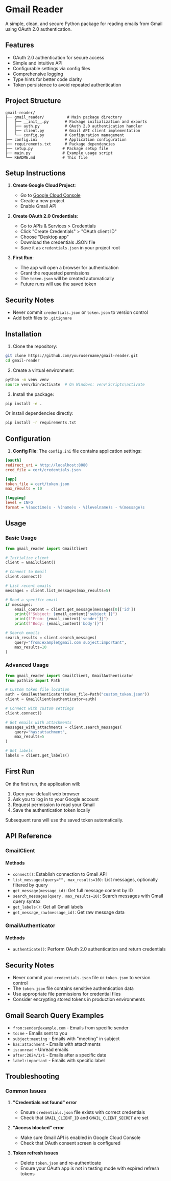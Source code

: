 # Gmail Reader

A simple, clean, and secure Python package for reading emails from Gmail using OAuth 2.0 authentication.

## Features

- OAuth 2.0 authentication for secure access
- Simple and intuitive API
- Configurable settings via config files
- Comprehensive logging
- Type hints for better code clarity
- Token persistence to avoid repeated authentication

## Project Structure

```
gmail-reader/
├── gmail_reader/          # Main package directory
│   ├── __init__.py       # Package initialization and exports
│   ├── auth.py           # OAuth 2.0 authentication handler
│   ├── client.py         # Gmail API client implementation
│   └── config.py         # Configuration management
├── config.ini            # Application configuration
├── requirements.txt      # Package dependencies
├── setup.py             # Package setup file
├── main.py              # Example usage script
└── README.md            # This file
```

## Setup Instructions

1. **Create Google Cloud Project**:
   - Go to [Google Cloud Console](https://console.cloud.google.com/)
   - Create a new project
   - Enable Gmail API

2. **Create OAuth 2.0 Credentials**:
   - Go to APIs & Services > Credentials
   - Click "Create Credentials" > "OAuth client ID"
   - Choose "Desktop app"
   - Download the credentials JSON file
   - Save it as `credentials.json` in your project root

3. **First Run**:
   - The app will open a browser for authentication
   - Grant the requested permissions
   - The `token.json` will be created automatically
   - Future runs will use the saved token

## Security Notes
- Never commit `credentials.json` or `token.json` to version control
- Add both files to `.gitignore`

## Installation

1. Clone the repository:
```bash
git clone https://github.com/yourusername/gmail-reader.git
cd gmail-reader
```

2. Create a virtual environment:
```bash
python -m venv venv
source venv/bin/activate  # On Windows: venv\Scripts\activate
```

3. Install the package:
```bash
pip install -e .
```

Or install dependencies directly:
```bash
pip install -r requirements.txt
```

## Configuration

1. **Config File**: The `config.ini` file contains application settings:
```ini
[oauth]
redirect_uri = http://localhost:8080
cred_file = cert/credentials.json

[app]
token_file = cert/token.json
max_results = 10

[logging]
level = INFO
format = %(asctime)s - %(name)s - %(levelname)s - %(message)s
```

## Usage

### Basic Usage

```python
from gmail_reader import GmailClient

# Initialize client
client = GmailClient()

# Connect to Gmail
client.connect()

# List recent emails
messages = client.list_messages(max_results=5)

# Read a specific email
if messages:
    email_content = client.get_message(messages[0]['id'])
    print(f"Subject: {email_content['subject']}")
    print(f"From: {email_content['sender']}")
    print(f"Body: {email_content['body']}")

# Search emails
search_results = client.search_messages(
    query="from:example@gmail.com subject:important",
    max_results=10
)
```

### Advanced Usage

```python
from gmail_reader import GmailClient, GmailAuthenticator
from pathlib import Path

# Custom token file location
auth = GmailAuthenticator(token_file=Path("custom_token.json"))
client = GmailClient(authenticator=auth)

# Connect with custom settings
client.connect()

# Get emails with attachments
messages_with_attachments = client.search_messages(
    query="has:attachment",
    max_results=5
)

# Get labels
labels = client.get_labels()
```

## First Run

On the first run, the application will:
1. Open your default web browser
2. Ask you to log in to your Google account
3. Request permission to read your Gmail
4. Save the authentication token locally

Subsequent runs will use the saved token automatically.

## API Reference

### GmailClient

#### Methods

- `connect()`: Establish connection to Gmail API
- `list_messages(query="", max_results=10)`: List messages, optionally filtered by query
- `get_message(message_id)`: Get full message content by ID
- `search_messages(query, max_results=10)`: Search messages with Gmail query syntax
- `get_labels()`: Get all Gmail labels
- `get_message_raw(message_id)`: Get raw message data

### GmailAuthenticator

#### Methods

- `authenticate()`: Perform OAuth 2.0 authentication and return credentials

## Security Notes

- Never commit your `credentials.json` file or `token.json` to version control
- The `token.json` file contains sensitive authentication data
- Use appropriate file permissions for credential files
- Consider encrypting stored tokens in production environments

## Gmail Search Query Examples

- `from:sender@example.com` - Emails from specific sender
- `to:me` - Emails sent to you
- `subject:meeting` - Emails with "meeting" in subject
- `has:attachment` - Emails with attachments
- `is:unread` - Unread emails
- `after:2024/1/1` - Emails after a specific date
- `label:important` - Emails with specific label

## Troubleshooting

### Common Issues

1. **"Credentials not found" error**
   - Ensure `credentials.json` file exists with correct credentials
   - Check that `GMAIL_CLIENT_ID` and `GMAIL_CLIENT_SECRET` are set

2. **"Access blocked" error**
   - Make sure Gmail API is enabled in Google Cloud Console
   - Check that OAuth consent screen is configured

3. **Token refresh issues**
   - Delete `token.json` and re-authenticate
   - Ensure your OAuth app is not in testing mode with expired refresh tokens